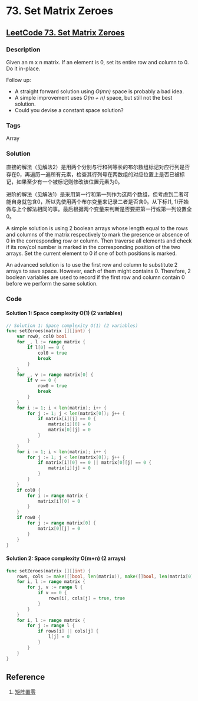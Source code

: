 # 73. Set Matrix Zeroes

## [LeetCode 73. Set Matrix Zeroes](https://leetcode-cn.com/problems/set-matrix-zeroes)

### Description

Given an m x n matrix. If an element is 0, set its entire row and column to 0. Do it in-place.

Follow up:

* A straight forward solution using _O\(mn\)_ space is probably a bad idea.
* A simple improvement uses _O\(m + n\)_ space, but still not the best solution.
* Could you devise a constant space solution?

### Tags

Array

### Solution

直接的解法（见解法2）是用两个分别与行和列等长的布尔数组标记对应行列是否存在0，再遍历一遍所有元素，检查其行列号在两数组的对应位置上是否已被标记，如果至少有一个被标记则修改该位置元素为0。

进阶的解法（见解法1）是采用第一行和第一列作为这两个数组，但考虑到二者可能自身就包含0，所以先使用两个布尔变量来记录二者是否含0。从下标\(1, 1\)开始做与上个解法相同的事。最后根据两个变量来判断是否要把第一行或第一列设置全0。

A simple solution is using 2 boolean arrays whose length equal to the rows and columns of the matrix respectively to mark the presence or absence of 0 in the corresponding row or column. Then traverse all elements and check if its row/col number is marked in the corresponding position of the two arrays. Set the current element to 0 if one of both positions is marked.

An advanced solution is to use the first row and column to substitute 2 arrays to save space. However, each of them might contains 0. Therefore, 2 boolean variables are used to record if the first row and column contain 0 before we perform the same solution.

### Code

#### Solution 1: Space complexity O\(1\) \(2 variables\)

```go
// Solution 1: Space complexity O(1) (2 variables)
func setZeroes(matrix [][]int) {
	var row0, col0 bool
	for _, l := range matrix {
		if l[0] == 0 {
			col0 = true
			break
		}
	}
	for _, v := range matrix[0] {
		if v == 0 {
			row0 = true
			break
		}
	}
	for i := 1; i < len(matrix); i++ {
		for j := 1; j < len(matrix[0]); j++ {
			if matrix[i][j] == 0 {
				matrix[i][0] = 0
				matrix[0][j] = 0
			}
		}
	}
	for i := 1; i < len(matrix); i++ {
		for j := 1; j < len(matrix[0]); j++ {
			if matrix[i][0] == 0 || matrix[0][j] == 0 {
				matrix[i][j] = 0
			}
		}
	}
	if col0 {
		for i := range matrix {
			matrix[i][0] = 0
		}
	}
	if row0 {
		for j := range matrix[0] {
			matrix[0][j] = 0
		}
	}
}
```

#### Solution 2: Space complexity O\(m+n\) \(2 arrays\)

```go
func setZeroes(matrix [][]int) {
	rows, cols := make([]bool, len(matrix)), make([]bool, len(matrix[0]))
	for i, l := range matrix {
		for j, v := range l {
			if v == 0 {
				rows[i], cols[j] = true, true
			}
		}
	}
	for i, l := range matrix {
		for j := range l {
			if rows[i] || cols[j] {
				l[j] = 0
			}
		}
	}
}
```

## Reference

1. [矩阵置零](https://leetcode-cn.com/problems/set-matrix-zeroes/solution/ju-zhen-zhi-ling-by-leetcode-solution-9ll7/)

